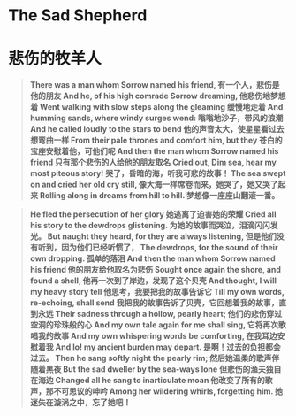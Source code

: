 # The Sad Shepherd
# 悲伤的牧羊人

> **There was a man whom Sorrow named his friend,
有一个人，悲伤是他的朋友
And he, of his high comrade Sorrow dreaming,
他悲伤地梦想着
Went walking with slow steps along the gleaming
缓慢地走着
And humming sands, where windy surges wend:
嗡嗡地沙子，带风的浪潮
And he called loudly to the stars to bend
他的声音太大，使星星看过去想弯曲一样
From their pale thrones and comfort him, but they 
苍白的宝座安慰着他，可他们呢
And then the man whom Sorrow named his friend 
只有那个悲伤的人给他的朋友取名
Cried out, Dim sea, hear my most piteous story!
哭了，昏暗的海，听我可悲的故事！
The sea swept on and cried her old cry still,
像大海一样席卷而来，她哭了，她又哭了起来
Rolling along in dreams from hill to hill.
梦想像一座座山翻滚一番。**

> **He fled the persecution of her glory 
她逃离了迫害她的荣耀
Cried all his story to the dewdrops glistening.
为她的故事而哭泣，泪滴闪闪发光。
But naught they heard, for they are always listening,
但是他们没有听到，因为他们已经听惯了，
The dewdrops, for the sound of their own dropping.
孤单的落泪
And then the man whom Sorrow named his friend 
他的朋友给他取名为悲伤
Sought once again the shore, and found a shell,
他再一次到了岸边，发现了这个贝壳
And thought, I will my heavy story tell
他思考，我要把我的故事告诉它
Till my own words, re-echoing, shall send
我把我的故事告诉了贝壳，它回想着我的故事，直到永远
Their sadness through a hollow, pearly heart;
他们的悲伤穿过空洞的珍珠般的心
And my own tale again for me shall sing, 
它将再次歌唱我的故事
And my own whispering words be comforting,
在我耳边安慰着我
And lo! my ancient burden may depart.
是啊！过去的负担都会过去。
Then he sang softly night the pearly rim;
然后她温柔的歌声伴随着黑夜
But the sad dweller by the sea-ways lone
但悲伤的渔夫独自在海边
Changed all he sang to inarticulate moan
他改变了所有的歌声，那不可思议的呻吟
Among her wildering whirls, forgetting him.
她迷失在漩涡之中，忘了她吧！**
